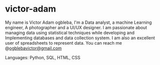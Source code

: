 # victor-adam
My name is Victor Adam ogbleba, I'm a Data analyst, a machine Learning engineer, A photographer and a UI/UX designer. I am passionate about managing data using statistical techniques while developing and Implementing databases and data collection system.
I am also an excellent user of spreadsheets to represent data. You can reach me @ogblebavictor@gmail.com 

Languages: Python, SQL, HTML, CSS
